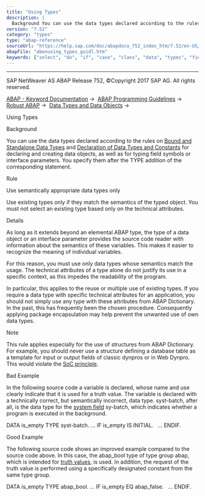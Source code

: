 ```yaml
---
title: "Using Types"
description: |
  Background You can use the data types declared according to the rules on Bound and Standalone Data Types(https://help.sap.com/doc/abapdocu_752_index_htm/7.52/en-US/abenbound_independent_dtype_guidl.htm 'Guideline') and Declaration of Data Types and Constants(https://help.sap.com/doc/abapdocu_752
version: "7.52"
category: "types"
type: "abap-reference"
sourceUrl: "https://help.sap.com/doc/abapdocu_752_index_htm/7.52/en-US/abenusing_types_guidl.htm"
abapFile: "abenusing_types_guidl.htm"
keywords: ["select", "do", "if", "case", "class", "data", "types", "field-symbol", "abenusing", "guidl"]
---
```


* * *

SAP NetWeaver AS ABAP Release 752, ©Copyright 2017 SAP AG. All rights reserved.

[ABAP - Keyword Documentation](https://help.sap.com/doc/abapdocu_752_index_htm/7.52/en-US/abenabap.htm) →  [ABAP Programming Guidelines](https://help.sap.com/doc/abapdocu_752_index_htm/7.52/en-US/abenabap_pgl.htm) →  [Robust ABAP](https://help.sap.com/doc/abapdocu_752_index_htm/7.52/en-US/abenrobust_abap_guidl.htm) →  [Data Types and Data Objects](https://help.sap.com/doc/abapdocu_752_index_htm/7.52/en-US/abendata_type_obj_guidl.htm) → 

Using Types

Background

You can use the data types declared according to the rules on [Bound and Standalone Data Types](https://help.sap.com/doc/abapdocu_752_index_htm/7.52/en-US/abenbound_independent_dtype_guidl.htm "Guideline") and [Declaration of Data Types and Constants](https://help.sap.com/doc/abapdocu_752_index_htm/7.52/en-US/abendeclaration_dtypes_const_guidl.htm "Guideline") for declaring and creating data objects, as well as for typing field symbols or interface parameters. You specify them after the TYPE addition of the corresponding statement.

Rule

Use semantically appropriate data types only

Use existing types only if they match the semantics of the typed object. You must not select an existing type based only on the technical attributes.

Details

As long as it extends beyond an elemental ABAP type, the type of a data object or an interface parameter provides the source code reader with information about the semantics of these variables. This makes it easier to recognize the meaning of individual variables.

For this reason, you must use only data types whose semantics match the usage. The technical attributes of a type alone do not justify its use in a specific context, as this impedes the readability of the program.

In particular, this applies to the reuse or multiple use of existing types. If you require a data type with specific technical attributes for an application, you should not simply use any type with these attributes from ABAP Dictionary. In the past, this has frequently been the chosen procedure. Consequently applying package encapsulation may help prevent the unwanted use of own data types.

Note

This rule applies especially for the use of structures from ABAP Dictionary. For example, you should never use a structure defining a database table as a template for input or output fields of classic dynpros or in Web Dynpro. This would violate the [SoC principle](https://help.sap.com/doc/abapdocu_752_index_htm/7.52/en-US/abenseperation_concerns_guidl.htm "Guideline").

Bad Example

In the following source code a variable is declared, whose name and use clearly indicate that it is used for a truth value. The variable is declared with a technically correct, but semantically incorrect, data type. syst-batch, after all, is the data type for the [system field](https://help.sap.com/doc/abapdocu_752_index_htm/7.52/en-US/abensystem_fields_guidl.htm "Guideline") sy-batch, which indicates whether a program is executed in the background.

DATA is\_empty TYPE syst-batch.
...
IF is\_empty IS INITIAL.
  ...
ENDIF.

Good Example

The following source code shows an improved example compared to the source code above. In this case, the abap\_bool type of type group abap, which is intended for [truth values](https://help.sap.com/doc/abapdocu_752_index_htm/7.52/en-US/abendataobjects_true_value_guidl.htm "Guideline"), is used. In addition, the request of the truth value is performed using a specifically designated constant from the same type group.

DATA is\_empty TYPE abap\_bool.
...
IF is\_empty EQ abap\_false.
  ...
ENDIF.